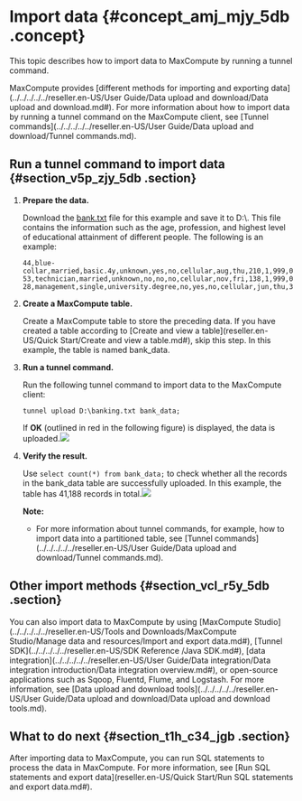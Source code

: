 # Import data {#concept_amj_mjy_5db .concept}

This topic describes how to import data to MaxCompute by running a tunnel command.

MaxCompute provides [different methods for importing and exporting data](../../../../../reseller.en-US/User Guide/Data upload and download/Data upload and download.md#). For more information about how to import data by running a tunnel command on the MaxCompute client, see [Tunnel commands](../../../../../reseller.en-US/User Guide/Data upload and download/Tunnel commands.md).

## Run a tunnel command to import data {#section_v5p_zjy_5db .section}

1.  **Prepare the data.**

    Download the [bank.txt](https://docs-aliyun.cn-hangzhou.oss.aliyun-inc.com/cn/shujia/0.2.00/assets/pic/data-develop/banking.txt) file for this example and save it to D:\\. This file contains the information such as the age, profession, and highest level of educational attainment of different people. The following is an example:

    ```
    44,blue-collar,married,basic.4y,unknown,yes,no,cellular,aug,thu,210,1,999,0,nonexistent,1.4,93.444,-36.1,4.963,5228.1,0
    53,technician,married,unknown,no,no,no,cellular,nov,fri,138,1,999,0,nonexistent,-0.1,93.2,-42,4.021,5195.8,0
    28,management,single,university.degree,no,yes,no,cellular,jun,thu,339,3,6,2,success,-1.7,94.055,-39.8,0.729,4991.6,1
    ```

2.  **Create a MaxCompute table.**

    Create a MaxCompute table to store the preceding data. If you have created a table according to [Create and view a table](reseller.en-US/Quick Start/Create and view a table.md#), skip this step. In this example, the table is named bank\_data.

3.  **Run a tunnel command.**

    Run the following tunnel command to import data to the MaxCompute client:

    ```
    tunnel upload D:\banking.txt bank_data;
    ```

    If **OK** \(outlined in red in the following figure\) is displayed, the data is uploaded.![](http://static-aliyun-doc.oss-cn-hangzhou.aliyuncs.com/assets/img/11951/155287075736997_en-US.png)

4.  **Verify the result.**

    Use `select count(*) from bank_data;` to check whether all the records in the bank\_data table are successfully uploaded. In this example, the table has 41,188 records in total.![](http://static-aliyun-doc.oss-cn-hangzhou.aliyuncs.com/assets/img/11951/15528707571484_en-US.png)

    **Note:** 

    -   For more information about tunnel commands, for example, how to import data into a partitioned table, see [Tunnel commands](../../../../../reseller.en-US/User Guide/Data upload and download/Tunnel commands.md).

## Other import methods {#section_vcl_r5y_5db .section}

You can also import data to MaxCompute by using [MaxCompute Studio](../../../../../reseller.en-US/Tools and Downloads/MaxCompute Studio/Manage data and resources/Import and export data.md#), [Tunnel SDK](../../../../../reseller.en-US/SDK Reference /Java SDK.md#), [data integration](../../../../../reseller.en-US/User Guide/Data integration/Data integration introduction/Data integration overview.md#), or open-source applications such as Sqoop, Fluentd, Flume, and Logstash. For more information, see [Data upload and download tools](../../../../../reseller.en-US/User Guide/Data upload and download/Data upload and download tools.md).

## What to do next {#section_t1h_c34_jgb .section}

After importing data to MaxCompute, you can run SQL statements to process the data in MaxCompute. For more information, see [Run SQL statements and export data](reseller.en-US/Quick Start/Run SQL statements and export data.md#).

